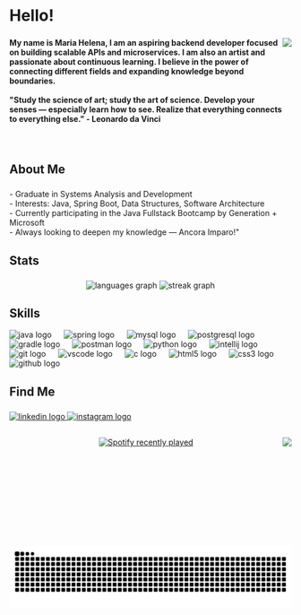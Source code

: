 <h1 align="left">Hello!</h1>

###

<img align="right" height="147" src="https://i.gifer.com/Ocdc.gif"  />

###

<h4 align="left">My name is Maria Helena, I am an aspiring backend developer focused on building scalable APIs and microservices. I am also an artist and passionate about continuous learning. I believe in the power of connecting different fields and expanding knowledge beyond boundaries.<br><br>"Study the science of art; study the art of science. Develop your senses — especially learn how to see. Realize that everything connects to everything else." - Leonardo da Vinci</h4>

###

<br clear="both">

<h2 align="left">About Me</h2>

###

<p align="left">- Graduate in Systems Analysis and Development<br>- Interests: Java, Spring Boot, Data Structures, Software Architecture<br>- Currently participating in the Java Fullstack Bootcamp by Generation + Microsoft<br>- Always looking to deepen my knowledge — Ancora Imparo!"</p>

###
###

<h2 align="left">Stats</h2>

###

<div align="center">
  <img src="https://github-readme-stats.vercel.app/api/top-langs?username=squarcinihelena&locale=en&hide_title=false&layout=compact&card_width=320&langs_count=5&theme=great-gatsby&hide_border=true&order=2" height="150" alt="languages graph"  />
  <img src="https://streak-stats.demolab.com?user=squarcinihelena&locale=en&mode=daily&theme=great-gatsby&hide_border=true&border_radius=5&order=3" height="150" alt="streak graph"  />
</div>

###

## Skills

<div align="left">
  <img src="https://cdn.jsdelivr.net/gh/devicons/devicon/icons/java/java-original.svg" height="38" alt="java logo"  />
  <img width="14" />
  <img src="https://cdn.jsdelivr.net/gh/devicons/devicon/icons/spring/spring-original.svg" height="38" alt="spring logo"  />
  <img width="14" />
  <img src="https://cdn.jsdelivr.net/gh/devicons/devicon/icons/mysql/mysql-original.svg" height="38" alt="mysql logo"  />
  <img width="14" />
  <img src="https://cdn.jsdelivr.net/gh/devicons/devicon/icons/postgresql/postgresql-original.svg" height="38" alt="postgresql logo"  />
  <img width="14" />
  <img src="https://skillicons.dev/icons?i=gradle" height="38" alt="gradle logo"  />
  <img width="14" />
  <img src="https://skillicons.dev/icons?i=postman" height="38" alt="postman logo"  />
  <img width="14" />
  <img src="https://cdn.jsdelivr.net/gh/devicons/devicon/icons/python/python-original.svg" height="38" alt="python logo"  />
  <img width="14" />
  <img src="https://cdn.jsdelivr.net/gh/devicons/devicon/icons/intellij/intellij-original.svg" height="38" alt="intellij logo"  />
  <img width="14" />
  <img src="https://cdn.jsdelivr.net/gh/devicons/devicon/icons/git/git-original.svg" height="38" alt="git logo"  />
  <img width="14" />
  <img src="https://cdn.jsdelivr.net/gh/devicons/devicon/icons/vscode/vscode-original.svg" height="38" alt="vscode logo"  />
  <img width="14" />
  <img src="https://cdn.jsdelivr.net/gh/devicons/devicon/icons/c/c-original.svg" height="38" alt="c logo"  />
  <img width="14" />
  <img src="https://cdn.jsdelivr.net/gh/devicons/devicon/icons/html5/html5-original-wordmark.svg" height="38" alt="html5 logo"  />
  <img width="14" />
  <img src="https://cdn.jsdelivr.net/gh/devicons/devicon/icons/css3/css3-original-wordmark.svg" height="38" alt="css3 logo"  />
  <img width="14" />
  <img src="https://cdn.jsdelivr.net/gh/devicons/devicon/icons/github/github-original.svg" height="38" alt="github logo"  />
</div>

###

<h2 align="left">Find Me</h2>

###

<div align="left">
  <a href="https://www.linkedin.com/in/maria-helena-squarcini-5319ba206/" target="_blank">
    <img src="https://img.shields.io/static/v1?message=LinkedIn&logo=linkedin&label=&color=0077B5&logoColor=&labelColor=&style=for-the-badge" height="24" alt="linkedin logo"  />
  </a>
  <a href="https://www.instagram.com/squarcinihelena/" target="_blank">
    <img src="https://img.shields.io/static/v1?message=Instagram&logo=instagram&label=%20#0000000&color=%20#11111&logoColor=white&labelColor=&style=for-the-badge" height="24" alt="instagram logo"  />
  </a>
</div>

###

<h2 align="left"></h2>

###

<img align="right" height="194" src="https://i.gifer.com/1Dv5.gif"  />

###

<div align="center">
  <a href="https://open.spotify.com/user/22xwvaprb7b2krxuk5a2bnqzq">
    <img src="https://spotify-recently-played-readme.vercel.app/api?user=22xwvaprb7b2krxuk5a2bnqzq&count=2&unique=true" alt="Spotify recently played"  />
  </a>
</div>

###

## 

<picture align="center">
  <source media="(prefers-color-scheme: dark)" srcset="https://raw.githubusercontent.com/squarcinihelena/squarcinihelena/output/github-contribution-grid-snake-dark.svg">
  <source media="(prefers-color-scheme: light)" srcset="https://raw.githubusercontent.com/squarcinihelena/squarcinihelena/output/github-contribution-grid-snake-dark.svg">
  <img align="center" alt="Animação da Grade de Contribuições do GitHub" src="https://raw.githubusercontent.com/squarcinihelena/squarcinihelena/output/github-contribution-grid-snake.svg">
</picture>


